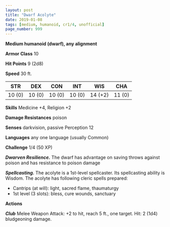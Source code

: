```yaml
---
layout: post
title: "Dwarf Acolyte"
date: 2019-01-08
tags: [medium, humanoid, cr1/4, unofficial]
page_number: 999
---
```


**Medium humanoid (dwarf), any alignment**

**Armor Class** 10 

**Hit Points** 9  (2d8)

**Speed** 30 ft.

|   STR   |   DEX   |   CON   |   INT   |   WIS   |   CHA   |
|:-------:|:-------:|:-------:|:-------:|:-------:|:-------:|
| 10 (0) | 10 (0) | 10 (0) | 10 (0) | 14 (+2) | 11 (0) |

**Skills** Medicine +4, Religion +2

**Damage Resistances** poison

**Senses** darkvision, passive Perception 12

**Languages** any one language (usually Common)

**Challenge** 1/4 (50 XP)

***Dwarven Resilience.*** The dwarf has advantage on saving throws against poison and has resistance to poison damage

***Spellcasting.*** The acolyte is a 1st-level spellcaster. Its spellcasting ability is Wisdom. The acolyte has following cleric spells prepared: 
* Cantrips (at will): light, sacred flame, thaumaturgy
* 1st level (3 slots): bless, cure wounds, sanctuary

**Actions**

***Club*** Melee Weapon Attack: +2 to hit, reach 5 ft., one target. Hit: 2 (1d4) bludgeoning damage.